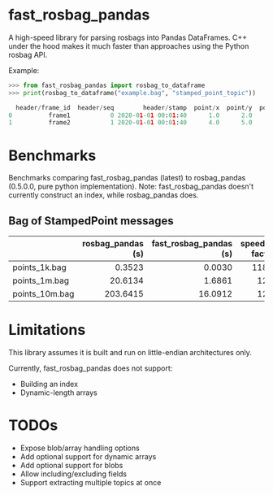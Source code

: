 # fast_rosbag_pandas

A high-speed library for parsing rosbags into Pandas DataFrames. C++ under the hood makes it much faster than approaches using the Python rosbag API.

Example:
```py
>>> from fast_rosbag_pandas import rosbag_to_dataframe
>>> print(rosbag_to_dataframe("example.bag", "stamped_point_topic"))

  header/frame_id  header/seq        header/stamp  point/x  point/y  point/z
0          frame1           0 2020-01-01 00:01:40      1.0      2.0      3.0
1          frame2           1 2020-01-01 00:01:40      4.0      5.0      6.0
```

# Benchmarks

Benchmarks comparing fast_rosbag_pandas (latest) to rosbag_pandas (0.5.0.0, pure python implementation).
Note: fast_rosbag_pandas doesn't currently construct an index, while rosbag_pandas does.

## Bag of StampedPoint messages
|                |   rosbag_pandas (s) |   fast_rosbag_pandas (s) |   speedup factor |
|:---------------|--------------------:|-------------------------:|-----------------:|
| points_1k.bag  |              0.3523 |                   0.0030 |            118.9 |
| points_1m.bag  |             20.6134 |                   1.6861 |             12.2 |
| points_10m.bag |            203.6415 |                  16.0912 |             12.7 |

# Limitations
This library assumes it is built and run on little-endian architectures only.

Currently, fast_rosbag_pandas does not support:
* Building an index
* Dynamic-length arrays

# TODOs
* Expose blob/array handling options
* Add optional support for dynamic arrays 
* Add optional support for blobs
* Allow including/excluding fields
* Support extracting multiple topics at once